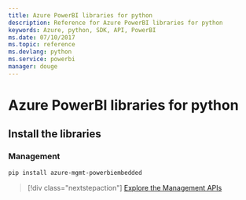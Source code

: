```yaml
---
title: Azure PowerBI libraries for python
description: Reference for Azure PowerBI libraries for python
keywords: Azure, python, SDK, API, PowerBI
ms.date: 07/10/2017
ms.topic: reference
ms.devlang: python
ms.service: powerbi
manager: douge
---
```

# Azure PowerBI libraries for python

## Install the libraries


### Management

```bash
pip install azure-mgmt-powerbiembedded
```

> [!div class="nextstepaction"]
> [Explore the Management APIs](/python/api/azure-mgmt-powerbiembedded)

